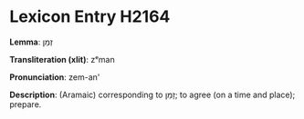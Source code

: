 # Lexicon Entry H2164

**Lemma**: זְמַן

**Transliteration (xlit)**: zᵉman

**Pronunciation**: zem-an'

**Description**:
(Aramaic) corresponding to זָמַן; to agree (on a time and place); prepare.
